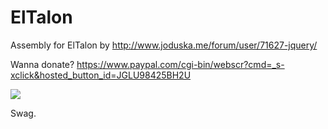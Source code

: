 # ElTalon
Assembly for ElTalon by http://www.joduska.me/forum/user/71627-jquery/

Wanna donate? https://www.paypal.com/cgi-bin/webscr?cmd=_s-xclick&hosted_button_id=JGLU98425BH2U


![](http://i.imgur.com/1WtV11S.png)

Swag.
